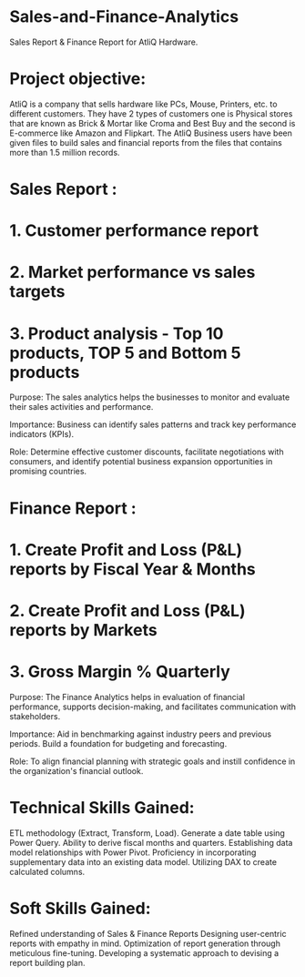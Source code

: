# Sales-and-Finance-Analytics
Sales Report & Finance Report for AtliQ Hardware.

# Project objective:
AtliQ is a company that sells hardware like PCs, Mouse, Printers, etc. to different customers. They have 2 types of customers one is Physical stores that are known as Brick & Mortar like Croma and Best Buy and the second is E-commerce like Amazon and Flipkart. The AtliQ Business users have been given files to build sales and financial reports from the files that contains more than 1.5 million records.


# Sales Report :
 
# 1. Customer performance report

# 2. Market performance vs sales targets
   
# 3. Product analysis - Top 10 products, TOP 5 and Bottom 5 products

Purpose: The sales analytics helps the businesses to monitor and evaluate their sales activities and performance.

Importance: Business can identify sales patterns and track key performance indicators (KPIs).

Role: Determine effective customer discounts, facilitate negotiations with consumers, and identify potential business expansion opportunities in promising countries.

# Finance Report :

# 1. Create Profit and Loss (P&L) reports by Fiscal Year & Months

# 2. Create Profit and Loss (P&L) reports by Markets
   
# 3. Gross Margin % Quarterly

Purpose: The Finance Analytics helps in evaluation of financial performance, supports decision-making, and facilitates communication with stakeholders.

Importance: Aid in benchmarking against industry peers and previous periods. Build a foundation for budgeting and forecasting.

Role: To align financial planning with strategic goals and instill confidence in the organization's financial outlook.

# Technical Skills Gained:
 ETL methodology (Extract, Transform, Load).
 Generate a date table using Power Query.
 Ability to derive fiscal months and quarters.
 Establishing data model relationships with Power Pivot.
 Proficiency in incorporating supplementary data into an existing data model.
 Utilizing DAX to create calculated columns.

# Soft Skills Gained:
 Refined understanding of Sales & Finance Reports
 Designing user-centric reports with empathy in mind.
 Optimization of report generation through meticulous fine-tuning.
 Developing a systematic approach to devising a report building plan.
